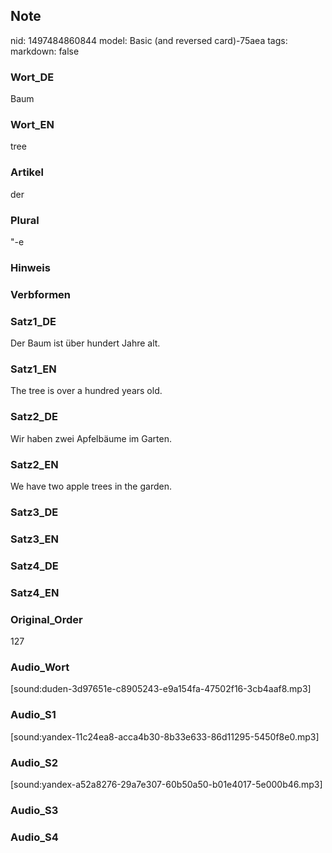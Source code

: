 ## Note
nid: 1497484860844
model: Basic (and reversed card)-75aea
tags: 
markdown: false

### Wort_DE
Baum

### Wort_EN
tree

### Artikel
der

### Plural
"-e

### Hinweis


### Verbformen


### Satz1_DE
Der Baum ist über hundert Jahre alt.

### Satz1_EN
The tree is over a hundred years old.

### Satz2_DE
Wir haben zwei Apfelbäume im Garten.

### Satz2_EN
We have two apple trees in the garden.

### Satz3_DE


### Satz3_EN


### Satz4_DE


### Satz4_EN


### Original_Order
127

### Audio_Wort
[sound:duden-3d97651e-c8905243-e9a154fa-47502f16-3cb4aaf8.mp3]

### Audio_S1
[sound:yandex-11c24ea8-acca4b30-8b33e633-86d11295-5450f8e0.mp3]

### Audio_S2
[sound:yandex-a52a8276-29a7e307-60b50a50-b01e4017-5e000b46.mp3]

### Audio_S3


### Audio_S4


